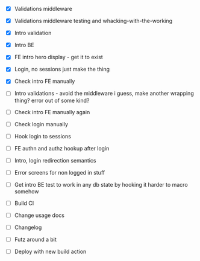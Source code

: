 - [x] Validations middleware

- [x] Validations middleware testing and whacking-with-the-working

- [x] Intro validation

- [x] Intro BE
- [x] FE intro hero display - get it to exist
- [x] Login, no sessions just make the thing

- [x] Check intro FE manually
- [ ] Intro validations - avoid the middleware i guess, make another wrapping thing? error out of some kind?
- [ ] Check intro FE manually again
- [ ] Check login manually
- [ ] Hook login to sessions
- [ ] FE authn and authz hookup after login
- [ ] Intro, login redirection semantics
- [ ] Error screens for non logged in stuff

- [ ] Get intro BE test to work in any db state by hooking it harder to macro somehow
- [ ] Build CI
- [ ] Change usage docs
- [ ] Changelog
- [ ] Futz around a bit
- [ ] Deploy with new build action
